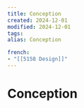 ```yaml
---
title: Conception
created: 2024-12-01
modified: 2024-12-01
tags: 
alias: Conception

french:
- "[[5158 Design]]"
---
```

# Conception
